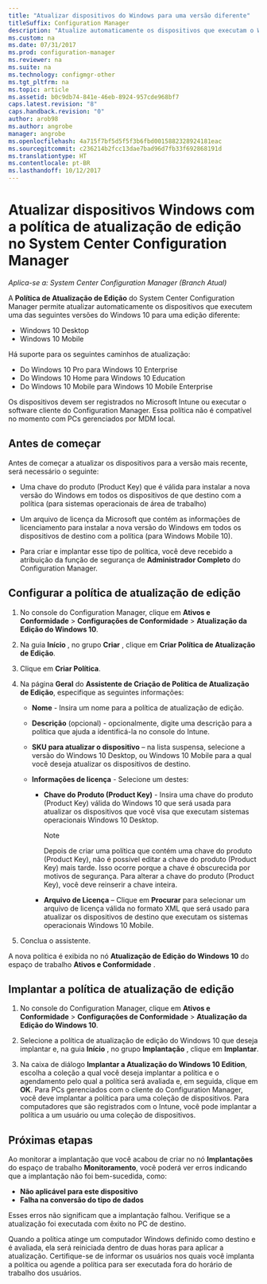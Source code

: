 ```yaml
---
title: "Atualizar dispositivos do Windows para uma versão diferente"
titleSuffix: Configuration Manager
description: "Atualize automaticamente os dispositivos que executam o Windows 10 Desktop, Windows 10 Mobile ou Windows 10 Holographic para outra edição com o Configuration Manager."
ms.custom: na
ms.date: 07/31/2017
ms.prod: configuration-manager
ms.reviewer: na
ms.suite: na
ms.technology: configmgr-other
ms.tgt_pltfrm: na
ms.topic: article
ms.assetid: b0c9db74-841e-46eb-8924-957cde968bf7
caps.latest.revision: "8"
caps.handback.revision: "0"
author: arob98
ms.author: angrobe
manager: angrobe
ms.openlocfilehash: 4a715f7bf5d5f5f3b6fbd0015882328924181eac
ms.sourcegitcommit: c236214b2fcc13dae7bad96d7fb33f692868191d
ms.translationtype: HT
ms.contentlocale: pt-BR
ms.lasthandoff: 10/12/2017
---
```

# <a name="upgrade-windows-devices-with-the-edition-upgrade-policy-in-system-center-configuration-manager"></a>Atualizar dispositivos Windows com a política de atualização de edição no System Center Configuration Manager

*Aplica-se a: System Center Configuration Manager (Branch Atual)*


A **Política de Atualização de Edição** do System Center Configuration Manager permite atualizar automaticamente os dispositivos que executem uma das seguintes versões do Windows 10 para uma edição diferente:

- Windows 10 Desktop
- Windows 10 Mobile
<!-- - Windows 10 Holographic -->

Há suporte para os seguintes caminhos de atualização:

- Do Windows 10 Pro para Windows 10 Enterprise
- Do Windows 10 Home para Windows 10 Education
- Do Windows 10 Mobile para Windows 10 Mobile Enterprise
<!-- - From Windows 10 Holographic Pro to Windows 10 Holographic Enterprise -->

Os dispositivos devem ser registrados no Microsoft Intune ou executar o software cliente do Configuration Manager. Essa política não é compatível no momento com PCs gerenciados por MDM local.

## <a name="before-you-start"></a>Antes de começar  
 Antes de começar a atualizar os dispositivos para a versão mais recente, será necessário o seguinte:  

-   Uma chave do produto (Product Key) que é válida para instalar a nova versão do Windows em todos os dispositivos de que destino com a política (para sistemas operacionais de área de trabalho)  

-   Um arquivo de licença da Microsoft que contém as informações de licenciamento para instalar a nova versão do Windows em todos os dispositivos de destino com a política (para Windows Mobile 10<!-- and Windows 10 Holographic-->).

- Para criar e implantar esse tipo de política, você deve recebido a atribuição da função de segurança de **Administrador Completo** do Configuration Manager.

## <a name="configure-the-edition-upgrade-policy"></a>Configurar a política de atualização de edição  

1.  No console do Configuration Manager, clique em **Ativos e Conformidade** > **Configurações de Conformidade** > **Atualização da Edição do Windows 10**.  

3.  Na guia **Início** , no grupo **Criar** , clique em **Criar Política de Atualização de Edição**.  

4.  Clique em **Criar Política**.  

5.  Na página **Geral** do **Assistente de Criação de Política de Atualização de Edição**, especifique as seguintes informações:  

    -   **Nome** - Insira um nome para a política de atualização de edição.  

    -   **Descrição** (opcional) - opcionalmente, digite uma descrição para a política que ajuda a identificá-la no console do Intune.  

    -   **SKU para atualizar o dispositivo** – na lista suspensa, selecione a versão do Windows 10 Desktop, <!-- Windows 10 Holographic,--> ou Windows 10 Mobile para a qual você deseja atualizar os dispositivos de destino.  

    -   **Informações de licença** - Selecione um destes:  

        -   **Chave do Produto (Product Key)** - Insira uma chave do produto (Product Key) válida do Windows 10 que será usada para atualizar os dispositivos que você visa que executam sistemas operacionais Windows 10 Desktop.  

            > [!NOTE]  
            >  Depois de criar uma política que contém uma chave do produto (Product Key), não é possível editar a chave do produto (Product Key) mais tarde. Isso ocorre porque a chave é obscurecida por motivos de segurança. Para alterar a chave do produto (Product Key), você deve reinserir a chave inteira.  

        -   **Arquivo de Licença** – Clique em **Procurar** para selecionar um arquivo de licença válida no formato XML que será usado para atualizar os dispositivos de destino que executam os sistemas operacionais <!--Windows 10 Holographic and -->Windows 10 Mobile.  

6.  Conclua o assistente.  

A nova política é exibida no nó **Atualização de Edição do Windows 10** do espaço de trabalho **Ativos e Conformidade** .  

## <a name="deploy-the-edition-upgrade-policy"></a>Implantar a política de atualização de edição  

1.  No console do Configuration Manager, clique em **Ativos e Conformidade** > **Configurações de Conformidade** > **Atualização da Edição do Windows 10**.  

3.  Selecione a política de atualização de edição do Windows 10 que deseja implantar e, na guia **Início** , no grupo **Implantação** , clique em **Implantar**.  

4.  Na caixa de diálogo **Implantar a Atualização do Windows 10 Edition**, escolha a coleção a qual você deseja implantar a política e o agendamento pelo qual a política será avaliada e, em seguida, clique em **OK**. Para PCs gerenciados com o cliente do Configuration Manager, você deve implantar a política para uma coleção de dispositivos. Para computadores que são registrados com o Intune, você pode implantar a política a um usuário ou uma coleção de dispositivos. 



## <a name="next-steps"></a>Próximas etapas

Ao monitorar a implantação que você acabou de criar no nó **Implantações** do espaço de trabalho **Monitoramento**, você poderá ver erros indicando que a implantação não foi bem-sucedida, como:
- **Não aplicável para este dispositivo**
- **Falha na conversão do tipo de dados**

Esses erros não significam que a implantação falhou. Verifique se a atualização foi executada com êxito no PC de destino.

Quando a política atinge um computador Windows definido como destino e é avaliada, ela será reiniciada dentro de duas horas para aplicar a atualização. Certifique-se de informar os usuários nos quais você implanta a política ou agende a política para ser executada fora do horário de trabalho dos usuários.
